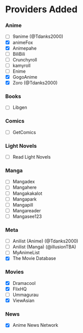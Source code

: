 # Providers Added

### Anime

- [ ] 9anime (@Tdanks2000)
- [x] animeFox
- [x] Animepahe
- [ ] BiliBili
- [ ] Crunchyroll
- [ ] kamyroll
- [ ] Enime
- [x] GogoAnime
- [x] Zoro (@Tdanks2000)

### Books

- [ ] Libgen

### Comics

- [ ] GetComics

### Light Novels

- [ ] Read Light Novels

### Manga

- [ ] Mangadex
- [ ] Mangahere
- [ ] Mangakakalot
- [ ] Mangapark
- [ ] Mangapill
- [ ] Mangareader
- [ ] Mangasee123

### Meta

- [ ] Anilist (Anime) (@Tdanks2000)
- [ ] Anilist (Manga) (@illusionTBA)
- [ ] MyAnimeList
- [x] The Movie Database

### Movies

- [x] Dramacool
- [x] FlixHQ
- [ ] Ummagurau
- [x] ViewAsian

### News

- [x] Anime News Network
